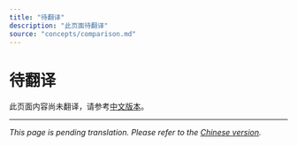 ```yaml
---
title: "待翻译"
description: "此页面待翻译"
source: "concepts/comparison.md"
---
```


# 待翻译

此页面内容尚未翻译，请参考[中文版本](../../zh/concepts/comparison.md)。

---

*This page is pending translation. Please refer to the [Chinese version](../../zh/concepts/comparison.md).*
